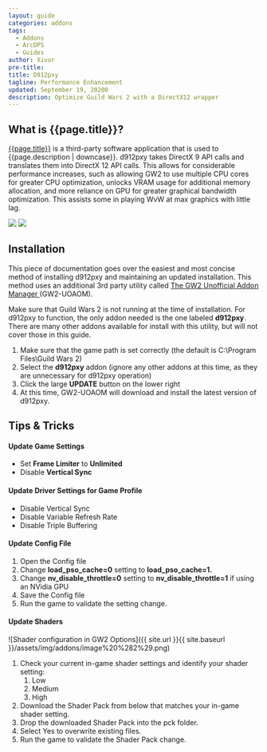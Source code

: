 ```yaml
---
layout: guide
categories: addons
tags:
  - Addons
  - ArcDPS
  - Guides
author: Xivor
pre-title:
title: D912pxy
tagline: Performance Enhancement
updated: September 19, 20200
description: Optimize Guild Wars 2 with a DirectX12 wrapper
---
```


## What is {{page.title}}?

[{{page.title}}](https://github.com/megai2/d912pxy) is a third-party software application that is used to {{page.description | downcase}}.<!--more-->  d912pxy takes DirectX 9 API calls and translates them into DirectX 12 API calls. This allows for considerable performance increases, such as allowing GW2 to use multiple CPU cores for greater CPU optimization, unlocks VRAM usage for additional memory allocation, and more reliance on GPU for greater graphical bandwidth optimization. This assists some in playing WvW at max graphics with little lag.

[![](http://img.youtube.com/vi/zVRqB-vyfI0/0.jpg)](http://www.youtube.com/watch?v=zVRqB-vyfI0)
[![](http://img.youtube.com/vi/VMJga6mdRU4/0.jpg)](http://www.youtube.com/watch?v=VMJga6mdRU4)

## Installation

This piece of documentation goes over the easiest and most concise method of installing d912pxy and maintaining an updated installation. This method uses an additional 3rd party utility called [The GW2 Unofficial Addon Manager ](https://github.com/fmmmlee/GW2-Addon-Manager)(GW2-UOAOM). 


Make sure that Guild Wars 2 is not running at the time of installation. For d912pxy to function, the only addon needed is the one labeled **d912pxy**. There are many other addons available for install with this utility, but will not cover those in this guide.

1. Make sure that the game path is set correctly (the default is C:\Program Files\Guild Wars 2)
2. Select the **d912pxy** addon (ignore any other addons at this time, as they are unnecessary for d912pxy operation)
3. Click the large **UPDATE** button on the lower right
4. At this time, GW2-UOAOM will download and install the latest version of d912pxy. 

## Tips & Tricks

#### Update Game Settings

* Set **Frame Limiter** to **Unlimited**
* Disable **Vertical Sync**

#### Update Driver Settings for Game Profile

* Disable Vertical Sync
* Disable Variable Refresh Rate
* Disable Triple Buffering

#### Update Config File

1. Open the Config file
2. Change **load\_pso\_cache=0** setting to **load\_pso\_cache=1.**
3. Change **nv\_disable\_throttle=0** setting to **nv\_disable\_throttle=1** if using an NVidia GPU
4. Save the Config file
5. Run the game to validate the setting change.

#### Update Shaders

![Shader configuration in GW2 Options]({{ site.url }}{{ site.baseurl }}/assets/img/addons/image%20%282%29.png)

1. Check your current in-game shader settings and identify your shader setting:
   1. Low
   2. Medium
   3. High
2. Download the Shader Pack from below that matches your in-game shader setting.
3. Drop the downloaded Shader Pack into the pck folder.
4. Select Yes to overwrite existing files.
5. Run the game to validate the Shader Pack change.


